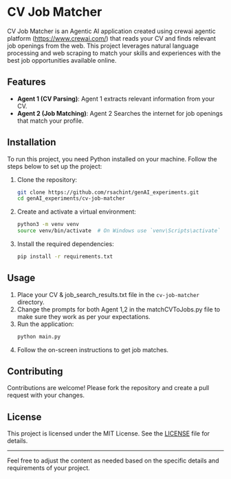 # CV Job Matcher

CV Job Matcher is an Agentic AI application created using crewai agentic platform (https://www.crewai.com/) that reads your CV and finds relevant job openings from the web. This project leverages natural language processing and web scraping to match your skills and experiences with the best job opportunities available online.

## Features

- **Agent 1 (CV Parsing)**: Agent 1 extracts relevant information from your CV.
- **Agent 2 (Job Matching)**: Agent 2 Searches the internet for job openings that match your profile.

## Installation

To run this project, you need Python installed on your machine. Follow the steps below to set up the project:

1. Clone the repository:
   ```bash
   git clone https://github.com/rsachint/genAI_experiments.git
   cd genAI_experiments/cv-job-matcher
   ```

2. Create and activate a virtual environment:
   ```bash
   python3 -m venv venv
   source venv/bin/activate  # On Windows use `venv\Scripts\activate`
   ```

3. Install the required dependencies:
   ```bash
   pip install -r requirements.txt
   ```

## Usage

1. Place your CV & job_search_results.txt file in the `cv-job-matcher` directory.
2. Change the prompts for both Agent 1,2 in the matchCVToJobs.py file to make sure they work as per your expectations.
3. Run the application:
   ```bash
   python main.py
   ```
3. Follow the on-screen instructions to get job matches.

## Contributing

Contributions are welcome! Please fork the repository and create a pull request with your changes.

## License

This project is licensed under the MIT License. See the [LICENSE](../LICENSE) file for details.

---

Feel free to adjust the content as needed based on the specific details and requirements of your project.
